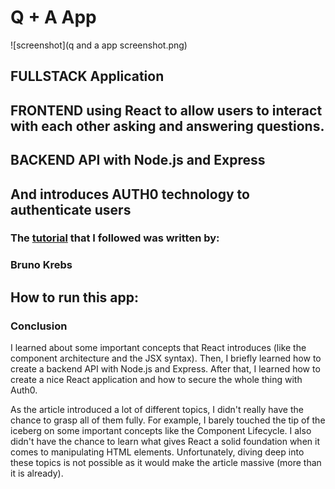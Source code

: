 # Q + A  App

![screenshot](q and a app screenshot.png)


## FULLSTACK Application
## FRONTEND using React to allow users to interact with each other asking and answering questions. 
## BACKEND API with Node.js and Express
## And introduces AUTH0 technology to authenticate users 

### The [tutorial](https://auth0.com/blog/react-tutorial-building-and-securing-your-first-app/)  that I followed was written by: 
### Bruno Krebs 

## How to run this app:

### Conclusion 
I learned about some important concepts that React introduces (like the component architecture and the JSX syntax). Then, I briefly learned how to create a backend API with Node.js and Express. After that, I learned how to create a nice React application and how to secure the whole thing with Auth0.

As the article introduced a lot of different topics, I didn't really have the chance to grasp all of them fully. For example, I barely touched the tip of the iceberg on some important concepts like the Component Lifecycle. I also didn't have the chance to learn what gives React a solid foundation when it comes to manipulating HTML elements. Unfortunately, diving deep into these topics is not possible as it would make the article massive (more than it is already).


